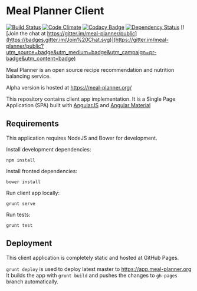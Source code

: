 # Meal Planner Client 
[![Build Status](https://travis-ci.org/meal-planner/client.svg?branch=master)](https://travis-ci.org/meal-planner/client)
[![Code Climate](https://codeclimate.com/github/meal-planner/client/badges/gpa.svg)](https://codeclimate.com/github/meal-planner/client)
[![Codacy Badge](https://api.codacy.com/project/badge/02fb63e9d2e848a7b0263b6af19e4881)](https://www.codacy.com/app/anatoliy-yastreb/client)
[![Dependency Status](https://gemnasium.com/badges/github.com/meal-planner/client.svg)](https://gemnasium.com/github.com/meal-planner/client)
[![Join the chat at https://gitter.im/meal-planner/public](https://badges.gitter.im/Join%20Chat.svg)](https://gitter.im/meal-planner/public?utm_source=badge&utm_medium=badge&utm_campaign=pr-badge&utm_content=badge)

Meal Planner is an open source recipe recommendation and nutrition balancing service.

Alpha version is hosted at https://meal-planner.org/

This repository contains client app implementation.
It is a Single Page Application (SPA) built with [AngularJS](https://github.com/angular/angular.js) and [Angular Material](https://github.com/angular/material)

## Requirements
This application requires NodeJS and Bower for development.

Install development dependencies:

  ```
  npm install
  ```

Install fronted dependencies:
  ```
  bower install
  ```

Run client app locally:
  ```
  grunt serve
  ```

Run tests:
  ```
  grunt test
  ```

## Deployment

This client application is completely static and hosted at GitHub Pages.

`grunt deploy` is used to deploy latest master to https://app.meal-planner.org
 It builds the app with `grunt build` and pushes the changes to `gh-pages` branch automatically.
